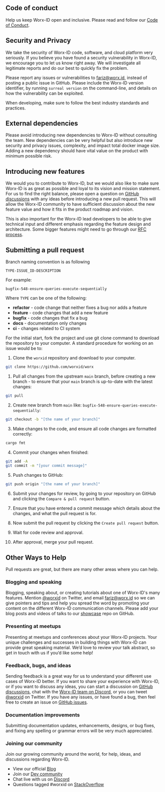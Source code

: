 ## Code of conduct

Help us keep Worx-ID open and inclusive. Please read and follow our [Code of Conduct](/CODE_OF_CONDUCT.md).

## Security and Privacy

We take the security of Worx-ID code, software, and cloud platform very seriously. If you believe you have found a security vulnerability in Worx-ID, we encourage you to let us know right away. We will investigate all legitimate reports and do our best to quickly fix the problem.

Please report any issues or vulnerabilities to fariz@worx.id, instead of posting a public issue in GitHub. Please include the Worx-ID version identifier, by running `surreal version` on the command-line, and details on how the vulnerability can be exploited.

When developing, make sure to follow the best industry standards and practices.

## External dependencies

Please avoid introducing new dependencies to Worx-ID without consulting the team. New dependencies can be very helpful but also introduce new security and privacy issues, complexity, and impact total docker image size. Adding a new dependency should have vital value on the product with minimum possible risk.

## Introducing new features

We would you to contribute to Worx-ID, but we would also like to make sure Worx-ID is as great as possible and loyal to its vision and mission statement. For us to find the right balance, please open a question on [GitHub discussions](https://github.com/worxid/worx/discussions) with any ideas before introducing a new pull request. This will allow the Worx-ID community to have sufficient discussion about the new feature value and how it fits in the product roadmap and vision.

This is also important for the Worx-ID lead developers to be able to give technical input and different emphasis regarding the feature design and architecture. Some bigger features might need to go through our [RFC process](https://github.com/worxid/rfc).

## Submitting a pull request

Branch naming convention is as following 

`TYPE-ISSUE_ID-DESCRIPTION`

For example:
```
bugfix-548-ensure-queries-execute-sequentially
```

Where `TYPE` can be one of the following:

- **refactor** - code change that neither fixes a bug nor adds a feature
- **feature** - code changes that add a new feature
- **bugfix** - code changes that fix a bug
- **docs** - documentation only changes
- **ci** - changes related to CI system

For the initial start, fork the project and use git clone command to download the repository to your computer. A standard procedure for working on an issue would be to:

1. Clone the `worxid` repository and download to your computer.
```bash
git clone https://github.com/worxid/worx
```

1. Pull all changes from the upstream `main` branch, before creating a new branch - to ensure that your `main` branch is up-to-date with the latest changes:
```bash
git pull
```

2. Create new branch from `main` like: `bugfix-548-ensure-queries-execute-sequentially`:
```bash
git checkout -b "[the name of your branch]"
```

3. Make changes to the code, and ensure all code changes are formatted correctly:
```bash
cargo fmt
```

4. Commit your changes when finished:
```bash
git add -A
git commit -m "[your commit message]"
```

5. Push changes to GitHub:
```bash
git push origin "[the name of your branch]"
```

6. Submit your changes for review, by going to your repository on GitHub and clicking the `Compare & pull request` button.

7. Ensure that you have entered a commit message which details about the changes, and what the pull request is for.

8. Now submit the pull request by clicking the `Create pull request` button.

9. Wait for code review and approval.

10. After approval, merge your pull request.

## Other Ways to Help

Pull requests are great, but there are many other areas where you can help.

### Blogging and speaking

Blogging, speaking about, or creating tutorials about one of Worx-ID's many features. Mention [@worxid](https://twitter.com/worxid) on Twitter, and email fariz@worx.id so we can give pointers and tips and help you spread the word by promoting your content on the different Worx-ID communication channels. Please add your blog posts and videos of talks to our [showcase](https://github.com/worxid/showcase) repo on GitHub.

### Presenting at meetups

Presenting at meetups and conferences about your Worx-ID projects. Your unique challenges and successes in building things with Worx-ID can provide great speaking material. We’d love to review your talk abstract, so get in touch with us if you’d like some help!

### Feedback, bugs, and ideas

Sending feedback is a great way for us to understand your different use cases of Worx-ID better. 
If you want to share your experience with Worx-ID, or if you want to discuss any ideas, you can start a discussion on [GitHub discussions](https://github.com/worxid/worx/discussions), chat with the [Worx-ID team on Discord](https://surrealdb.com/akvqngA8), or you can tweet [@worxid](https://twitter.com/worxid) on Twitter. If you have any issues, or have found a bug, then feel free to create an issue on [GitHub issues](https://github.com/worxid/worx/issues).

### Documentation improvements

Submitting documentation updates, enhancements, designs, or bug fixes, and fixing any spelling or grammar errors will be very much appreciated.

### Joining our community

Join our growing community around the world, for help, ideas, and discussions regarding Worx-ID.

- View our official [Blog](https://medium.com/worxid)
- Join our [Dev community](https://dev.to/worxid)
- Chat live with us on [Discord](https://discord.gg/akvqngA8)
- Questions tagged #worxid on [StackOverflow](https://stackoverflow.com/questions/tagged/worxid)
